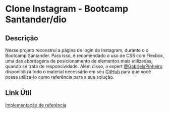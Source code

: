 # Clone Instagram - Bootcamp Santander/dio

## Descrição

Nesse projeto reconstruí a página de login do Instagram, durante o o Bootcamp Santander. Para isso, é recomendado o uso de CSS com Flexbox, uma das abordagens de posicionamento de elementos mais utilizadas, quando se trata de responsividade. Além disso, a expert [@GabrielaPinheiro](https://www.linkedin.com/in/gabrielapinheiro129/) disponibiliza todo o material necessário em seu [GitHub](http://www.github.com/SpruceGabriela) para que você possa utilizá-lo como referência para a sua solução.

## Link Útil 
[Implementação de referência](https://github.com/SpruceGabriela/instagram-dio)
